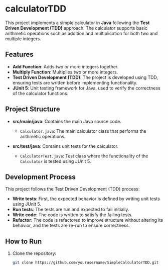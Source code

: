 # calculatorTDD

This project implements a simple calculator in **Java** following the **Test Driven Development (TDD)** approach. The calculator supports basic arithmetic operations such as addition and multiplication for both two and multiple integers.

## Features

- **Add Function**: Adds two or more integers together.
- **Multiply Function**: Multiplies two or more integers.
- **Test Driven Development (TDD)**: The project is developed using TDD, ensuring tests are written before implementing functionality.
- **JUnit 5**: Unit testing framework for Java, used to verify the correctness of the calculator functions.

## Project Structure

- **src/main/java**: Contains the main Java source code.
    - `Calculator.java`: The main calculator class that performs the arithmetic operations.

- **src/test/java**: Contains unit tests for the calculator.
    - `CalculatorTest.java`: Test class where the functionality of the `Calculator` is tested using JUnit 5.

## Development Process
This project follows the Test Driven Development (TDD) process:

- **Write tests**: First, the expected behavior is defined by writing unit tests using JUnit 5.
- **Run tests**: The tests are run and expected to fail initially.
- **Write code**: The code is written to satisfy the failing tests.
- **Refactor**: The code is refactored to improve structure without altering its behavior, and the tests are re-run to ensure correctness.
## How to Run

1. Clone the repository:

   ```bash
   git clone https://github.com/yourusername/SimpleCalculatorTDD.git

